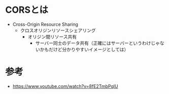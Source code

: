 # CORSとは
- Cross-Origin Resource Sharing
  - クロスオリジンリソースシェアリング
    - オリジン間リソース共有
      - サーバー同士のデータ共有（正確にはサーバーというわけじゃないかもだけど分かりやすいイメージとしては）

# 参考
- https://www.youtube.com/watch?v=8fE2TmbPqlU
